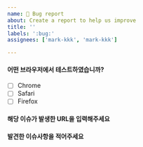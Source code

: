 ```yaml
---
name: 🐛 Bug report
about: Create a report to help us improve
title: ''
labels: ':bug:'
assignees: ['mark-kkk', 'mark-kkk']

---
```


#### 어떤 브라우저에서 테스트하였습니까?
- [ ] Chrome
- [ ] Safari
- [ ] Firefox
<!-- 
- [X] Chrome
- [ ] Safari
- [ ] Firefox 
-->


#### 해당 이슈가 발생한 URL을 입력해주세요
<!-- 
ex) https://klaybay.io/games
-->


#### 발견한 이슈사항을 적어주세요
<!-- (이미 고쳐졌을 수 있습니다. On a Mac 이라면 Shift+Command+R로 새로 고침후에 재시도해도 동일한 현상이 발생하는지 확인해주세요.) -->

<!-- 재연을 위한 순서대로 결과까지 알려주시고, 기대하는 작동 결과를 알려주면 더 좋습니다.   -->

